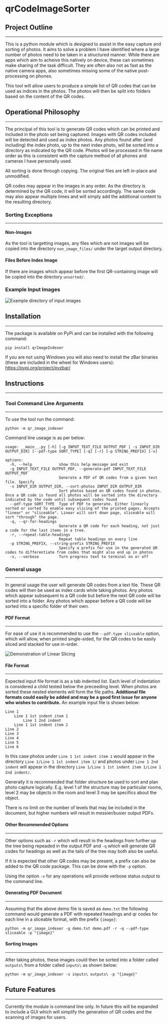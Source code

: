 # qrCodeImageSorter

## Project Outline
---

This is a python module which is designed to assist in the easy capture and sorting of photos. 
It aims to solve a problem I have identified where a large number of photos need to be taken 
in a structured manner. While there are apps which aim to acheive this natively on device, 
these can sometimes make sharing of the task difficult. They are often also not as fast as 
the native camera apps, also sometimes missing some of the native post-processing on phones.

This tool will allow users to produce a simple list of QR codes that can be used as indices 
in the photos. The photos will then be split into folders based on the content of the QR 
codes.

## Operational Philosophy
---

The principal of this tool is to generate QR codes which can be printed and included in the photo
set being captured. Images with QR codes included will be detected and used as index photos. Any
photos found after (and including) the index photo, up to the next index photo, will be sorted 
into a directory as indicated by the QR code. Photos will be processed in file name order as
this is consistent with the capture method of all phones and cameras I have personally used.

All sorting is done through copying. The original files are left in-place and unmodified.

QR codes may appear in the images in any order. As the directory is determined by the QR code,
it will be sorted accordingly. The same code may also appear multiple times and will simply add
the additional content to the resulting directory.

### Sorting Exceptions
---
#### Non-Images
As the tool is targetting images, any files which are not images will be copied into the
directory `non_image_files/` under the target output directory.
#### Files Before Index Image
If there are images which appear before the first QR-containing image will be copied into
the directory `unsorted/`.

### Example Input Images
![Example directory of input images](https://user-images.githubusercontent.com/65805625/192940631-be5f5bc7-c23e-4eed-8610-0a8752c1f950.png)

## Installation
---

The package is available on PyPi and can be installed with the following command:

```pip install qrImageIndexer```

If you are not using Windows you will also need to install the zBar binaries (these are included
in the wheel for Windows users): https://pypi.org/project/pyzbar/

## Instructions
---

### Tool Command Line Arguments
---

To use the tool run the command:

```python -m qr_image_indexer```

Command line useage is as per below:
```
usage: __main__.py [-h] [-g INPUT_TEXT_FILE OUTPUT_PDF | -s INPUT_DIR OUTPUT_DIR] [--pdf-type SORT_TYPE] [-q] [-r] [-p STRING_PREFIX] [-v]

options:
  -h, --help            show this help message and exit
  -g INPUT_TEXT_FILE OUTPUT_PDF, --generate-pdf INPUT_TEXT_FILE OUTPUT_PDF
                        Generate a PDF of QR codes from a given text file. Specify
  -s INPUT_DIR OUTPUT_DIR, --sort-photos INPUT_DIR OUTPUT_DIR
                        Sort photos based on QR codes found in photos. Once a QR code is found all photos will be sorted into the directory indicated by the code until subsequent codes found
  --pdf-type SORT_TYPE  Type of PDF to generate. Either linearly sorted or sorted to enable easy slicing of the printed pages. Accepts "linear" or "sliceable". Linear will sort down page, sliceable will sort "through" the page.
  -q, --qr-for-headings
                        Generate a QR code for each heading, not just a code for the last items in a tree.
  -r, --repeat-table-headings
                        Repeat table headings on every line
  -p STRING_PREFIX, --string-prefix STRING_PREFIX
                        Specify a prefix for use in the generated QR codes to differentiate from codes that might also end up in photos
  -v, --verbose         Turn progress text to terminal on or off
```

### General usage
---

In general usage the user will generate QR codes from a text file. These QR codes will then be used as index cards while taking photos. Any photos
which appear subsequent to a QR code but before the next QR code will be sorted into a folder. Any photos which appear before a QR code will be sorted
 into a specific folder of their own.

#### PDF Format
---

For ease of use it is recommended to use the `--pdf-type sliceable` option, which will allow, when printed single-sided, for the QR codes to be easily sliced
and stacked for use in-order.

![Demonstration of Linear Slicing](https://user-images.githubusercontent.com/65805625/192940658-6ce1837c-b5d2-46ab-bb6c-876ee1d9eb53.png)

#### File Format
---

Expected input file format is as a tab indented list. Each level of indentation is considered a child tested below the preceeding level. When photos are sorted
these nested elements will form the file paths. **Additional file formats could easily be added
and may be a good first issue for anyone who wishes to contribute.** An example input file is shown below:

```
Line 1
    Line 1 1st indent item 1
        Line 1 2nd indent
    Line 1 1st indent item 2
Line 2
Line 3
Line 4
Line 5
Line 6
```

In this case photos under `Line 1 1st indent item 1` would appear in the directory `Line 1/Line 1 1st indent item 1/` and photos under `Line 1 2nd
indent` will appear in the directory `Line 1/Line 1 1st indent item 1/Line 1 2nd indent/`.

Generally it is recommended that folder structure be used to sort and plan photo capture logically. E.g. level 1 of the
structure may be particular rooms, level 2 may be objects in the room and level 3 may be specifics about the object.

There is no limit on the number of levels that may be included in the document, but higher numbers will result in messier/busier output PDFs.

#### Other Recommended Options
---

Other options such as `-r` which will result in the headings from further up the tree being repeaded in the output PDF and `-q` which will generate QR codes for headings as well as the tails of the tree may both also be useful.

If it is expected that other QR codes may be present, a prefix can also be added to the QR code package. This can be done with the `-p` option.

Using the option `-v` for any operations will provide verbose status output to the command line.

#### Generating PDF Document
---

Assuming that the above demo file is saved as `demo.txt` the following command would generate a PDF with repeated headings and qr codes for each line in a sliceable format, with the prefix `{image}`:

```python -m qr_image_indexer -g demo.txt demo.pdf -r -q --pdf-type sliceable -p "{image}"```

#### Sorting Images
---

After taking photos, these images could then be sorted into a folder called `outputs\` from a folder called `inputs\` as shown below:

```python -m qr_image_indexer -s inputs\ outputs\ -p "{image}"```

## Future Features
---

Currently the module is command line only. In future this will be expanded to include a GUI
which will simplify the generation of QR codes and the scanning of images for users.
